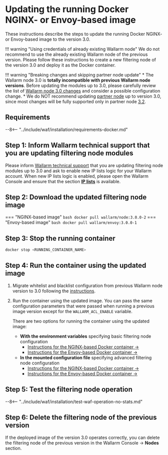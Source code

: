 [waf-mode-instr]:                   ../admin-en/configure-wallarm-mode.md
[logging-instr]:                    ../admin-en/configure-logging.md
[proxy-balancer-instr]:             ../admin-en/using-proxy-or-balancer-en.md
[process-time-limit-instr]:         ../admin-en/configure-parameters-en.md#wallarm_process_time_limit
[allocating-memory-guide]:          ../admin-en/configuration-guides/allocate-resources-for-waf-node.md
[enable-libdetection-docs]:         ../admin-en/configure-parameters-en.md#wallarm_enable_libdetection

# Updating the running Docker NGINX- or Envoy-based image

These instructions describe the steps to update the running Docker NGINX- or Envoy-based image to the version 3.0.

!!! warning "Using credentials of already existing Wallarm node"
    We do not recommend to use the already existing Wallarm node of the previous version. Please follow these instructions to create a new filtering node of the version 3.0 and deploy it as the Docker container.

!!! warning "Breaking changes and skipping partner node update"
    * The Wallarm node 3.0 is **totally incompatible with previous Wallarm node versions**. Before updating the modules up to 3.0, please carefully review the list of [Wallarm node 3.0 changes](what-is-new.md) and consider a possible configuration change.
    * We do NOT recommend updating [partner node](../partner-waf-node/overview.md) up to version 3.0, since most changes will be fully supported only in partner node [3.2](versioning-policy.md#version-list).

## Requirements

--8<-- "../include/waf/installation/requirements-docker.md"

## Step 1: Inform Wallarm technical support that you are updating filtering node modules

Please inform [Wallarm technical support](mailto:support@wallarm.com) that you are updating filtering node modules up to 3.0 and ask to enable new IP lists logic for your Wallarm account. When new IP lists logic is enabled, please open the Wallarm Console and ensure that the section [**IP lists**](../user-guides/ip-lists/overview.md) is available.

## Step 2: Download the updated filtering node image

=== "NGINX-based image"
    ``` bash
    docker pull wallarm/node:3.0.0-2
    ```
=== "Envoy-based image"
    ``` bash
    docker pull wallarm/envoy:3.0.0-1
    ```

## Step 3: Stop the running container

```bash
docker stop <RUNNING_CONTAINER_NAME>
```

## Step 4: Run the container using the updated image

1. Migrate whitelist and blacklist configuration from previous Wallarm node version to 3.0 following the [instructions](migrate-ip-lists-to-node-3.md).
2. Run the container using the updated image. You can pass the same configuration parameters that were passed when running a previous image version except for the `WALLARM_ACL_ENABLE` variable.

    There are two options for running the container using the updated image:

    * **With the environment variables** specifying basic filtering node configuration
        * [Instructions for the NGINX-based Docker container →](../admin-en/installation-docker-en.md#run-the-container-passing-the-environment-variables)
        * [Instructions for the Envoy-based Docker container →](../admin-en/installation-guides/envoy/envoy-docker.md#run-the-container-passing-the-environment-variables)
    * **In the mounted configuration file** specifying advanced filtering node configuration
        * [Instructions for the NGINX-based Docker container →](../admin-en/installation-docker-en.md#run-the-container-mounting-the-configuration-file)
        * [Instructions for the Envoy-based Docker container →](../admin-en/installation-guides/envoy/envoy-docker.md#run-the-container-mounting-envoyyaml)

## Step 5: Test the filtering node operation

--8<-- "../include/waf/installation/test-waf-operation-no-stats.md"

## Step 6: Delete the filtering node of the previous version

If the deployed image of the version 3.0 operates correctly, you can delete the filtering node of the previous version in the Wallarm Console → **Nodes** section.

